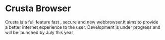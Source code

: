 # Crusta Browser #

Crusta is a full feature fast , secure and new webbrowser.It aims to provide a better internet experience to the user.
Development is under progress and will be launched by July this year
